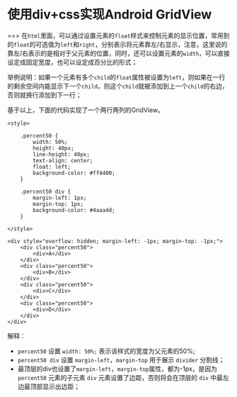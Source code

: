 # 使用div+css实现Android GridView
===
在`html`里面，可以通过设置元素的`float`样式来控制元素的显示位置，常用到的`float`的可选值为`left`和`right`，分别表示将元素靠左/右显示，注意，这里说的靠左/右表示的是相对于父元素的位置，同时，还可以设置元素的`width`，可以直接设定成固定宽度，也可以设定成百分比的形式；

举例说明：如果一个元素有多个`child`的`float`属性被设置为`left`，则如果在一行的剩余空间内能显示下一个`child`，则这个`child`就被添加到上一个`child`的右边，否则就换行添加到下一行；

基于以上，下面的代码实现了一个两行两列的GridView。
```
<style>

    .percent50 {
        width: 50%;
        height: 40px;
        line-height: 40px;
        text-align: center;
        float: left;
        background-color: #ff4400;
    }

    .percent50 div {
        margin-left: 1px;
        margin-top: 1px;
        background-color: #4aaa4d;
    }

</style>

<div style="overflow: hidden; margin-left: -1px; margin-top: -1px;">
    <div class="percent50">
        <div>A</div>
    </div>
    <div class="percent50">
        <div>B</div>
    </div>
    <div class="percent50">
        <div>C</div>
    </div>
    <div class="percent50">
        <div>D</div>
    </div>
</div>
```

解释：
- `percent50` 设置 `width: 50%;` 表示该样式的宽度为父元素的50%; 
- `percent50 div` 设置 `margin-left`，`margin-top` 用于展示 `divider` 分割线；
- 最顶层的div也设置了`margin-left`，`margin-top`属性，都为-1px，是因为 `percent50` 元素的子元素 `div` 元素设置了边距，否则将会在顶层的 `div` 中最左边最顶部显示出边距；

